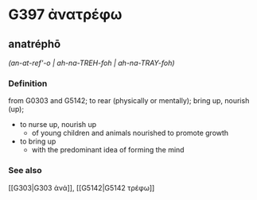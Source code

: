 # G397 ἀνατρέφω

## anatréphō

_(an-at-ref'-o | ah-na-TREH-foh | ah-na-TRAY-foh)_

### Definition

from G0303 and G5142; to rear (physically or mentally); bring up, nourish (up); 

- to nurse up, nourish up
  - of young children and animals nourished to promote growth
- to bring up
  - with the predominant idea of forming the mind

### See also

[[G303|G303 ἀνά]], [[G5142|G5142 τρέφω]]
